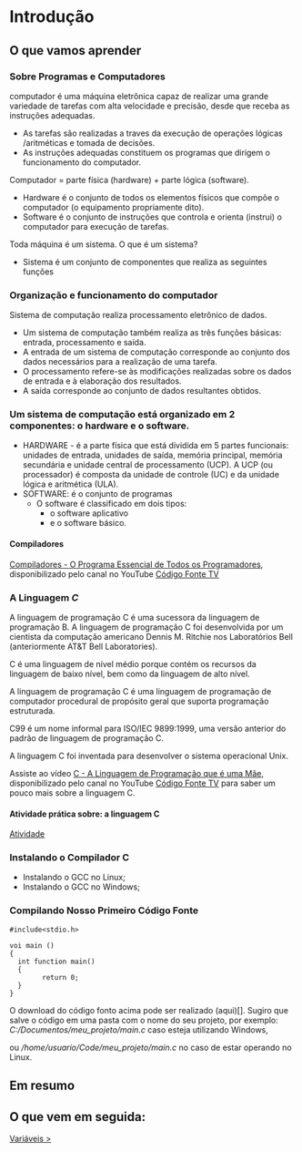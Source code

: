# Introdução

## O que vamos aprender


### Sobre Programas e Computadores

computador é uma máquina eletrônica capaz de realizar uma grande variedade de tarefas com alta velocidade e precisão, desde que receba as instruções adequadas.

- As tarefas são realizadas a traves da execução de operações lógicas /aritméticas e tomada de decisões.
- As instruções adequadas constituem os programas que dirigem o funcionamento do computador.

Computador = parte física (hardware) + parte lógica (software).
- Hardware é o conjunto de todos os elementos físicos que compõe o computador (o equipamento propriamente dito).
- Software é o conjunto de instruções que controla e orienta (instrui) o computador para execução de tarefas.

Toda máquina é um sistema. O que é um sistema?

- Sistema é um conjunto de componentes que realiza as seguintes funções

### Organização e funcionamento do computador

Sistema de computação realiza processamento eletrônico de dados.
- Um sistema de computação também realiza as três funções básicas: entrada, processamento e saída.
- A entrada de um sistema de computação corresponde ao conjunto dos dados necessários para a realização de uma tarefa.
- O processamento refere-se às modificações realizadas sobre os dados de entrada e à elaboração dos resultados.
- A saída corresponde ao conjunto de dados resultantes obtidos.

### Um sistema de computação está organizado em 2 componentes: o hardware e o software.
- HARDWARE - é a parte física que está dividida em 5 partes funcionais: unidades de entrada, unidades de saída, memória principal, memória secundária e unidade central de processamento (UCP). A UCP (ou processador) é composta da unidade de controle (UC) e da unidade lógica e aritmética (ULA).
- SOFTWARE: é o conjunto de programas
  - O software é classificado em dois tipos: 
    - o software aplicativo 
    - e o software básico.



#### Compiladores

[Compiladores - O Programa Essencial de Todos os Programadores](https://www.youtube.com/watch?v=afUiVvDUIRA), disponibilizado pelo canal no YouTube [Código Fonte TV](https://www.youtube.com/c/codigofontetv)

### A Linguagem _C_

A linguagem de programação C é uma sucessora da linguagem de programação B. A linguagem de programação C foi desenvolvida por um cientista da computação americano Dennis M. Ritchie nos Laboratórios Bell (anteriormente AT&T Bell Laboratories).

C é uma linguagem de nível médio porque contém os recursos da linguagem de baixo nível, bem como da linguagem de alto nível.

A linguagem de programação C é uma linguagem de programação de computador procedural de propósito geral que suporta programação estruturada.

C99 é um nome informal para ISO/IEC 9899:1999, uma versão anterior do padrão de linguagem de programação C.

A linguagem C foi inventada para desenvolver o sistema operacional Unix.

Assiste ao vídeo [C - A Linguagem de Programação que é uma Mãe](https://www.youtube.com/watch?v=6mUCcsnCn08), disponibilizado pelo canal no YouTube [Código Fonte TV](https://www.youtube.com/c/codigofontetv) para saber um pouco mais sobre a linguagem C.

#### Atividade prática sobre: a linguagem C

[Atividade](https://google.com.br)


### Instalando o Compilador C

- Instalando o GCC no Linux;
- Instalando o GCC no Windows;

### Compilando Nosso Primeiro Código Fonte

    #include<stdio.h>
    
    voi main ()
    {
      int function main()
      {
            return 0;
      }
    }

O download do código fonto acima pode ser realizado (aqui)[]. Sugiro que salve o código em uma pasta com o nome do seu projeto, por exemplo:
_C:/Documentos/meu_projeto/main.c_ caso esteja utilizando Windows, 

ou _/home/usuario/Code/meu_projeto/main.c_ no caso de estar operando no Linux.



## Em resumo

## O que vem em seguida:

[Variáveis > ](https://github.com/chicofreitas/c-tutorial/blob/main/variaveis.md)
